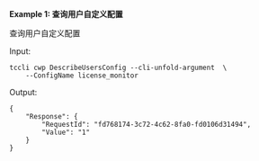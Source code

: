 **Example 1: 查询用户自定义配置**

查询用户自定义配置

Input: 

```
tccli cwp DescribeUsersConfig --cli-unfold-argument  \
    --ConfigName license_monitor
```

Output: 
```
{
    "Response": {
        "RequestId": "fd768174-3c72-4c62-8fa0-fd0106d31494",
        "Value": "1"
    }
}
```

